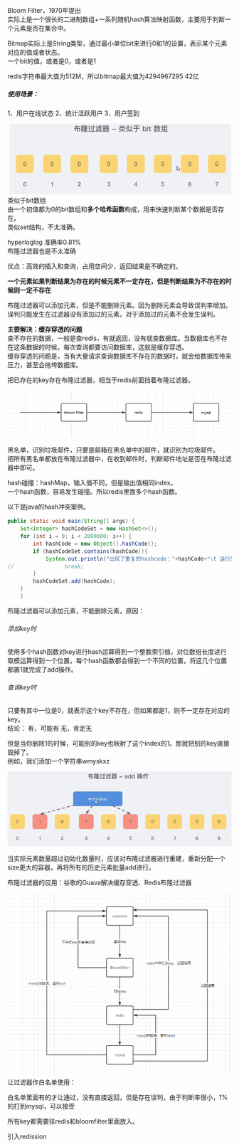Bloom Filter，1970年提出  
实际上是一个很长的二进制数组+一系列随机hash算法映射函数，主要用于判断一个元素是否在集合中。  

Bitmap实际上是String类型，通过最小单位bit来进行0和1的设置，表示某个元素对应的值或者状态。  
一个bit的值，或者是0，或者是1  

redis字符串最大值为512M，所以bitmap最大值为4294967295 42亿

##### 使用场景：
1、用户在线状态
2、统计活跃用户
3、用户签到

![image](../images/Snipaste_2022-05-15_04-02-56.png)
类似于bit数组  
由一个初值都为0的bit数组和**多个哈希函数**构成，用来快速判断某个数据是否存在。  
类似set结构，不太准确。

hyperloglog 准确率0.81%  
布隆过滤器也是不太准确  

优点：高效的插入和查询，占用空间少，返回结果是不确定的。

**一个元素如果判断结果为存在的时候元素不一定存在，但是判断结果为不存在的时候则一定不存在**  

布隆过滤器可以添加元素，但是不能删除元素。因为删除元素会导致误判率增加。  
误判只能发生在过滤器没有添加过的元素，对于添加过的元素不会发生误判。  

**主要解决：缓存穿透的问题**  
查不存在的数据，一般是查redis，有就返回，没有就查数据库。当数据库也不存在这条数据的时候，每次查询都要访问数据库，这就是缓存穿透。  
缓存穿透的问题是，当有大量请求查询数据库不存在的数据时，就会给数据库带来压力，甚至会拖垮数据库。  

把已存在的key存在布隆过滤器，相当于redis前面挡着布隆过滤器。  

![image](../images/Snipaste_2022-05-15_04-21-43.png)  

黑名单，识别垃圾邮件，只要是邮箱在黑名单中的邮件，就识别为垃圾邮件。  
把所有黑名单都放在布隆过滤器中，在收到邮件时，判断邮件地址是否在布隆过滤器中即可。  

hash碰撞：hashMap，输入值不同，但是输出值相同index。  
一个hash函数，容易发生碰撞。所以redis里面多个hash函数。  

以下是java的hash冲突案例。  
```java
public static void main(String[] args) {
    Set<Integer> hashCodeSet = new HashSet<>();
    for (int i = 0; i < 2000000; i++) {
        int hashCode = new Object().hashCode();
        if (hashCodeSet.contains(hashCode)){
            System.out.println("出现了重复的hashcode："+hashCode+"\t 运行到"+i);
//                break;
        }
        hashCodeSet.add(hashCode);
    }
    }
```  

布隆过滤器可以添加元素，不能删除元素，原因：  

###### 添加key时
使用多个hash函数对key进行hash运算得到一个整数索引值，对位数组长度进行取模运算得到一个位置，每个hash函数都会得到一个不同的位置，将这几个位置都置1就完成了add操作。

###### 查询key时
只要有其中一位是0，就表示这个key不存在，但如果都是1，则不一定存在对应的key。  
结论：
有，可能有
无，肯定无

但是当你删除1的时候，可能别的key也映射了这个index的1。那就把别的key直接毁掉了。  
例如，我们添加一个字符串wmyskxz  

![image](../images/Snipaste_2022-05-15_04-45-21.png)  

当实际元素数量超过初始化数量时，应该对布隆过滤器进行重建，重新分配一个size更大的容器，再将所有的历史元素批量add进行。  

布隆过滤器的应用：谷歌的Guava解决缓存穿透、Redis布隆过滤器  

![image](../images/Snipaste_2022-05-15_06-17-27.png)  
让过滤器作白名单使用：

白名单里面有的才让通过，没有直接返回，但是存在误判，由于判断率很小，1%的打到mysql，可以接受  

所有key都需要往redis和bloomfilter里面放入。    

引入redission